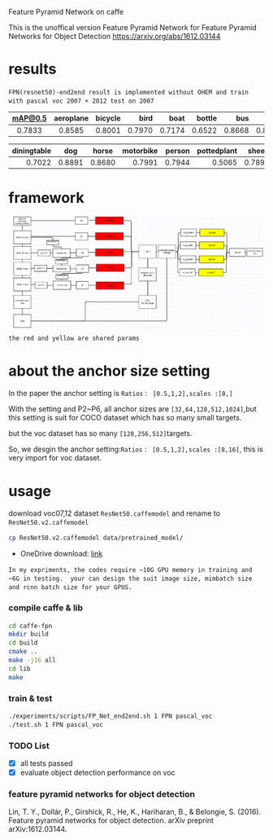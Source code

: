 Feature Pyramid Network on caffe

This is the unoffical version  Feature Pyramid Network for Feature Pyramid Networks for Object Detection https://arxiv.org/abs/1612.03144

# results
`FPN(resnet50)-end2end result is implemented without OHEM and train with pascal voc 2007 + 2012 test on 2007`


|mAP@0.5|aeroplane|bicycle|bird|boat|bottle|bus|car|cat|chair|cow|
|:--:|:-------:| -----:| --:| --:|-----:|--:|--:|--:|----:|--:|
|0.7833|0.8585| 0.8001| 0.7970| 0.7174|0.6522|0.8668|0.8768|0.8929|0.5842|0.8658|

|diningtable|dog |horse|motorbike|person |pottedplant|sheep|sofa|train|tv|
|----------:|:--:|:---:| -------:| -----:| -------:|----:|---:|----:|--:|
|0.7022|0.8891|0.8680| 0.7991| 0.7944| 0.5065|0.7896|0.7707|0.8697|0.7653|
# framework
![](framework.png)
`the red and yellow are shared params`
# about the anchor size setting
In the paper the anchor setting is `Ratios： [0.5,1,2],scales :[8,]`

With the setting and P2~P6, all anchor sizes are  `[32,64,128,512,1024]`,but this setting is suit for COCO dataset which has so many small targets.

but the voc dataset has so many `[128,256,512]`targets.

So, we desgin the anchor setting:`Ratios： [0.5,1,2],scales :[8,16]`, this is very import for voc dataset.

# usage
download  voc07,12 dataset `ResNet50.caffemodel` and rename to `ResNet50.v2.caffemodel`

```bash
cp ResNet50.v2.caffemodel data/pretrained_model/
```
- OneDrive download: [link](https://onedrive.live.com/?authkey=%21AAFW2-FVoxeVRck&id=4006CBB8476FF777%2117887&cid=4006CBB8476FF777)

`In my expriments, the codes require ~10G GPU memory in training and ~6G in testing. 
your can design the suit image size, mimbatch size and rcnn batch size for your GPUS.`
### compile  caffe & lib
```bash
cd caffe-fpn
mkdir build
cd build
cmake ..
make -j16 all
cd lib
make 
```
### train & test
```bash
./experiments/scripts/FP_Net_end2end.sh 1 FPN pascal_voc
./test.sh 1 FPN pascal_voc
```

### TODO List
 - [x] all tests passed
 - [x] evaluate  object detection  performance on voc
 
### feature pyramid networks for object detection

Lin, T. Y., Dollár, P., Girshick, R., He, K., Hariharan, B., & Belongie, S. (2016). Feature pyramid networks for object detection. arXiv preprint arXiv:1612.03144.
